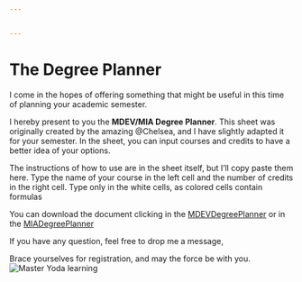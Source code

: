 ```yaml
---


---
```


<h1 id="the-degree-planner">The Degree Planner</h1>
<p>I come in the hopes of offering something that might be useful in this time of planning your academic semester.</p>
<p>I hereby present to you the <strong>MDEV/MIA Degree Planner</strong>. This sheet was originally created by the amazing @Chelsea, and I have slightly adapted it for your semester. In the sheet, you can input courses and credits to have a better idea of your options.</p>
<p>The instructions of how to use are in the sheet itself, but I’ll copy paste them here. Type the name of your course in the left cell and the number of credits in the right cell. Type only in the white cells, as colored cells contain formulas</p>
<p>You can download the document clicking in the <a href="https://drive.google.com/file/d/1HoZuS8cCZDE0M2WKCg4sjVke3naRc72k/view?usp=sharing">MDEVDegreePlanner</a> or in the <a href="https://drive.google.com/file/d/1HrpqGnPMiWn_hxl3rv6eisF9-l5UpyUm/view?usp=sharing">MIADegreePlanner</a></p>
<p>If you have any question, feel free to drop me a message,</p>
<p>Brace yourselves for registration, and may the force be with you.<br>
<img src="https://lh3.googleusercontent.com/R8-93XxW3qFFma8YUOTJHVMYP8EZ4_kw9gp6FTBAzfGDK6DMlhGCmQvDdN4IzXMNNK5yZ0viJ0VN" alt="Master Yoda learning"></p>

